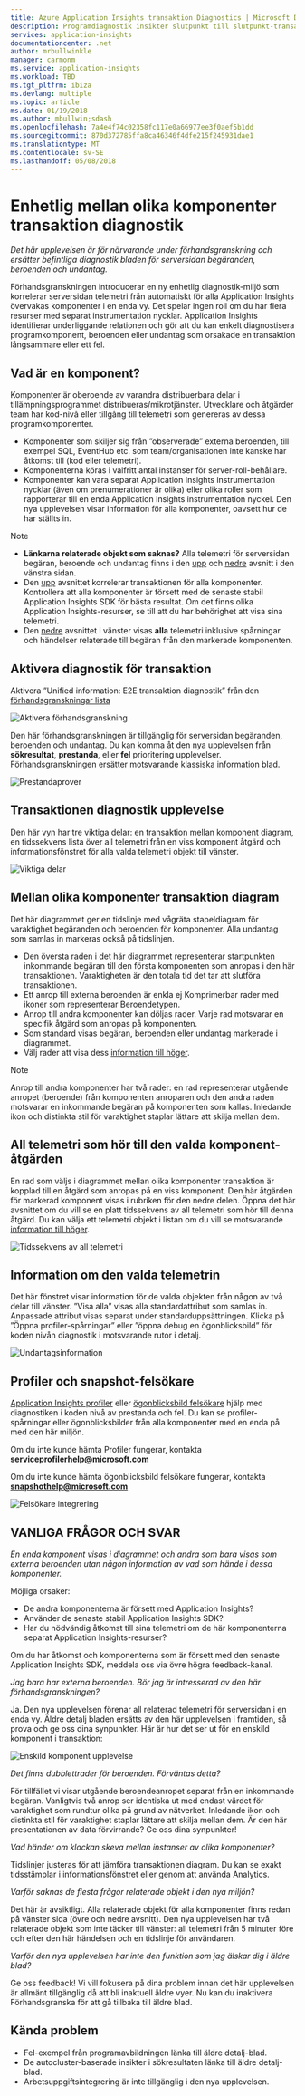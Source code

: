 ```yaml
---
title: Azure Application Insights transaktion Diagnostics | Microsoft Docs
description: Programdiagnostik insikter slutpunkt till slutpunkt-transaktion
services: application-insights
documentationcenter: .net
author: mrbullwinkle
manager: carmonm
ms.service: application-insights
ms.workload: TBD
ms.tgt_pltfrm: ibiza
ms.devlang: multiple
ms.topic: article
ms.date: 01/19/2018
ms.author: mbullwin;sdash
ms.openlocfilehash: 7a4e4f74c02358fc117e0a66977ee3f0aef5b1dd
ms.sourcegitcommit: 870d372785ffa8ca46346f4dfe215f245931dae1
ms.translationtype: MT
ms.contentlocale: sv-SE
ms.lasthandoff: 05/08/2018
---
```

# <a name="unified-cross-component-transaction-diagnostics"></a>Enhetlig mellan olika komponenter transaktion diagnostik

*Det här upplevelsen är för närvarande under förhandsgranskning och ersätter befintliga diagnostik bladen för serversidan begäranden, beroenden och undantag.*

Förhandsgranskningen introducerar en ny enhetlig diagnostik-miljö som korrelerar serversidan telemetri från automatiskt för alla Application Insights övervakas komponenter i en enda vy. Det spelar ingen roll om du har flera resurser med separat instrumentation nycklar. Application Insights identifierar underliggande relationen och gör att du kan enkelt diagnostisera programkomponent, beroenden eller undantag som orsakade en transaktion långsammare eller ett fel.

## <a name="what-is-a-component"></a>Vad är en komponent?

Komponenter är oberoende av varandra distribuerbara delar i tillämpningsprogrammet distribueras/mikrotjänster. Utvecklare och åtgärder team har kod-nivå eller tillgång till telemetri som genereras av dessa programkomponenter.

* Komponenter som skiljer sig från ”observerade” externa beroenden, till exempel SQL, EventHub etc. som team/organisationen inte kanske har åtkomst till (kod eller telemetri).
* Komponenterna köras i valfritt antal instanser för server-roll-behållare.
* Komponenter kan vara separat Application Insights instrumentation nycklar (även om prenumerationer är olika) eller olika roller som rapporterar till en enda Application Insights instrumentation nyckel. Den nya upplevelsen visar information för alla komponenter, oavsett hur de har ställts in.

> [!NOTE]
> * **Länkarna relaterade objekt som saknas?** Alla telemetri för serversidan begäran, beroende och undantag finns i den [upp](#cross-component-transaction-chart) och [nedre](#all-telemetry-related-to-the-selected-component-operation) avsnitt i den vänstra sidan. 
> * Den [upp](#cross-component-transaction-chart) avsnittet korrelerar transaktionen för alla komponenter. Kontrollera att alla komponenter är försett med de senaste stabil Application Insights SDK för bästa resultat. Om det finns olika Application Insights-resurser, se till att du har behörighet att visa sina telemetri.
> * Den [nedre](#all-telemetry-related-to-the-selected-component-operation) avsnittet i vänster visas **alla** telemetri inklusive spårningar och händelser relaterade till begäran från den markerade komponenten.

## <a name="enable-transaction-diagnostics-experience"></a>Aktivera diagnostik för transaktion
Aktivera ”Unified information: E2E transaktion diagnostik” från den [förhandsgranskningar lista](app-insights-previews.md)

![Aktivera förhandsgranskning](media/app-insights-e2eTxn-diagnostics/previews.png)

Den här förhandsgranskningen är tillgänglig för serversidan begäranden, beroenden och undantag. Du kan komma åt den nya upplevelsen från **sökresultat**, **prestanda**, eller **fel** prioritering upplevelser. Förhandsgranskningen ersätter motsvarande klassiska information blad.

![Prestandaprover](media/app-insights-e2eTxn-diagnostics/performanceSamplesClickThrough.png)

## <a name="transaction-diagnostics-experience"></a>Transaktionen diagnostik upplevelse
Den här vyn har tre viktiga delar: en transaktion mellan komponent diagram, en tidssekvens lista över all telemetri från en viss komponent åtgärd och informationsfönstret för alla valda telemetri objekt till vänster.

![Viktiga delar](media/app-insights-e2eTxn-diagnostics/3partsCrossComponent.png)

## <a name="cross-component-transaction-chart"></a>Mellan olika komponenter transaktion diagram

Det här diagrammet ger en tidslinje med vågräta stapeldiagram för varaktighet begäranden och beroenden för komponenter. Alla undantag som samlas in markeras också på tidslinjen.

* Den översta raden i det här diagrammet representerar startpunkten inkommande begäran till den första komponenten som anropas i den här transaktionen. Varaktigheten är den totala tid det tar att slutföra transaktionen.
* Ett anrop till externa beroenden är enkla ej Komprimerbar rader med ikoner som representerar Beroendetypen.
* Anrop till andra komponenter kan döljas rader. Varje rad motsvarar en specifik åtgärd som anropas på komponenten.
* Som standard visas begäran, beroenden eller undantag markerade i diagrammet.
* Välj rader att visa dess [information till höger](#details-of-the-selected-telemetry). 

> [!NOTE]
Anrop till andra komponenter har två rader: en rad representerar utgående anropet (beroende) från komponenten anroparen och den andra raden motsvarar en inkommande begäran på komponenten som kallas. Inledande ikon och distinkta stil för varaktighet staplar lättare att skilja mellan dem.

## <a name="all-telemetry-related-to-the-selected-component-operation"></a>All telemetri som hör till den valda komponent-åtgärden

En rad som väljs i diagrammet mellan olika komponenter transaktion är kopplad till en åtgärd som anropas på en viss komponent. Den här åtgärden för markerad komponent visas i rubriken för den nedre delen. Öppna det här avsnittet om du vill se en platt tidssekvens av all telemetri som hör till denna åtgärd. Du kan välja ett telemetri objekt i listan om du vill se motsvarande [information till höger](#details-of-the-selected-telemetry).

![Tidssekvens av all telemetri](media/app-insights-e2eTxn-diagnostics/allTelemetryDrawerOpened.png)

## <a name="details-of-the-selected-telemetry"></a>Information om den valda telemetrin

Det här fönstret visar information för de valda objekten från någon av två delar till vänster. ”Visa alla” visas alla standardattribut som samlas in. Anpassade attribut visas separat under standarduppsättningen. Klicka på ”Öppna profiler-spårningar” eller ”öppna debug en ögonblicksbild” för koden nivån diagnostik i motsvarande rutor i detalj.

![Undantagsinformation](media/app-insights-e2eTxn-diagnostics/exceptiondetail.png)

## <a name="profiler-and-snapshot-debugger"></a>Profiler och snapshot-felsökare

[Application Insights profiler](app-insights-profiler.md) eller [ögonblicksbild felsökare](app-insights-snapshot-debugger.md) hjälp med diagnostiken i koden nivå av prestanda och fel. Du kan se profiler-spårningar eller ögonblicksbilder från alla komponenter med en enda på med den här miljön.

Om du inte kunde hämta Profiler fungerar, kontakta **serviceprofilerhelp@microsoft.com**

Om du inte kunde hämta ögonblicksbild felsökare fungerar, kontakta **snapshothelp@microsoft.com**

![Felsökare integrering](media/app-insights-e2eTxn-diagnostics/debugSnapshot.png)

## <a name="faq"></a>VANLIGA FRÅGOR OCH SVAR

*En enda komponent visas i diagrammet och andra som bara visas som externa beroenden utan någon information av vad som hände i dessa komponenter.*

Möjliga orsaker:

* De andra komponenterna är försett med Application Insights?
* Använder de senaste stabil Application Insights SDK?
* Har du nödvändig åtkomst till sina telemetri om de här komponenterna separat Application Insights-resurser?

Om du har åtkomst och komponenterna som är försett med den senaste Application Insights SDK, meddela oss via övre högra feedback-kanal.

*Jag bara har externa beroenden. Bör jag är intresserad av den här förhandsgranskningen?*

Ja. Den nya upplevelsen förenar all relaterad telemetri för serversidan i en enda vy. Äldre detalj bladen ersätts av den här upplevelsen i framtiden, så prova och ge oss dina synpunkter. Här är hur det ser ut för en enskild komponent i transaktion:

![Enskild komponent upplevelse](media/app-insights-e2eTxn-diagnostics/singleComponent.png)

*Det finns dubblettrader för beroenden. Förväntas detta?*

För tillfället vi visar utgående beroendeanropet separat från en inkommande begäran. Vanligtvis två anrop ser identiska ut med endast värdet för varaktighet som rundtur olika på grund av nätverket. Inledande ikon och distinkta stil för varaktighet staplar lättare att skilja mellan dem. Är den här presentationen av data förvirrande? Ge oss dina synpunkter!

*Vad händer om klockan skeva mellan instanser av olika komponenter?*

Tidslinjer justeras för att jämföra transaktionen diagram. Du kan se exakt tidsstämplar i informationsfönstret eller genom att använda Analytics.

*Varför saknas de flesta frågor relaterade objekt i den nya miljön?*

Det här är avsiktligt. Alla relaterade objekt för alla komponenter finns redan på vänster sida (övre och nedre avsnitt). Den nya upplevelsen har två relaterade objekt som inte täcker till vänster: all telemetri från 5 minuter före och efter den här händelsen och en tidslinje för användaren.

*Varför den nya upplevelsen har inte den funktion som jag älskar dig i äldre blad?*

Ge oss feedback! Vi vill fokusera på dina problem innan det här upplevelsen är allmänt tillgänglig då att bli inaktuell äldre vyer. Nu kan du inaktivera Förhandsgranska för att gå tillbaka till äldre blad.

## <a name="known-issues"></a>Kända problem

* Fel-exempel från programavbildningen länka till äldre detalj-blad.
* De autocluster-baserade insikter i sökresultaten länka till äldre detalj-blad.
* Arbetsuppgiftsintegrering är inte tillgänglig i den nya upplevelsen.
